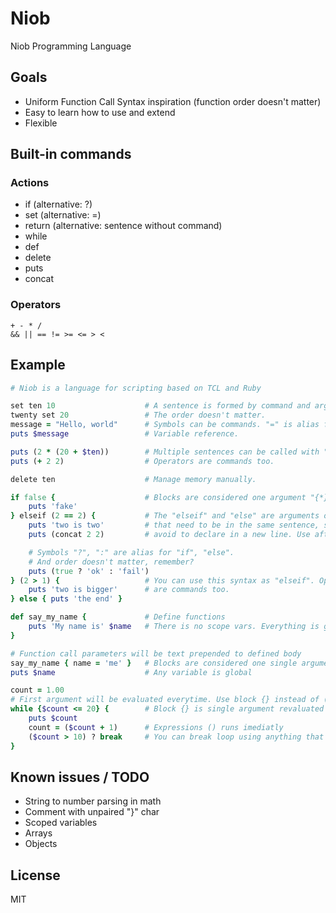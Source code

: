 # Niob
Niob Programming Language

## Goals
- Uniform Function Call Syntax inspiration (function order doesn't matter)
- Easy to learn how to use and extend
- Flexible

## Built-in commands
### Actions
- if (alternative: ?)
- set (alternative: =)
- return (alternative: sentence without command)
- while
- def
- delete
- puts
- concat

### Operators
```
+ - * /
&& || == != >= <= > <
```

## Example
```ruby
# Niob is a language for scripting based on TCL and Ruby

set ten 10                    # A sentence is formed by command and arguments.
twenty set 20                 # The order doesn't matter.
message = "Hello, world"      # Symbols can be commands. "=" is alias for "set".
puts $message                 # Variable reference.

puts (2 * (20 + $ten))        # Multiple sentences can be called with "( )".
puts (+ 2 2)                  # Operators are commands too.

delete ten                    # Manage memory manually.

if false {                    # Blocks are considered one argument "{*}".
    puts 'fake'
} elseif (2 == 2) {           # The "elseif" and "else" are arguments of "if"
    puts 'two is two'         # that need to be in the same sentence, so
    puts (concat 2 2)         # avoid to declare in a new line. Use after "{}".

    # Symbols "?", ":" are alias for "if", "else".
    # And order doesn't matter, remember?
    puts (true ? 'ok' : 'fail')   
} (2 > 1) {                   # You can use this syntax as "elseif". Operators
    puts 'two is bigger'      # are commands too.
} else { puts 'the end' }    

def say_my_name {             # Define functions
    puts 'My name is' $name   # There is no scope vars. Everything is global
}

# Function call parameters will be text prepended to defined body
say_my_name { name = 'me' }   # Blocks are considered one single argument.
puts $name                    # Any variable is global

count = 1.00
# First argument will be evaluated everytime. Use block {} instead of ()
while {$count <= 20} {        # Block {} is single argument revaluated everytime
    puts $count
    count = ($count + 1)      # Expressions () runs imediatly
    ($count > 10) ? break     # You can break loop using anything that returns
}
```

## Known issues / TODO
- String to number parsing in math
- Comment with unpaired "}" char
- Scoped variables
- Arrays
- Objects

## License
MIT
